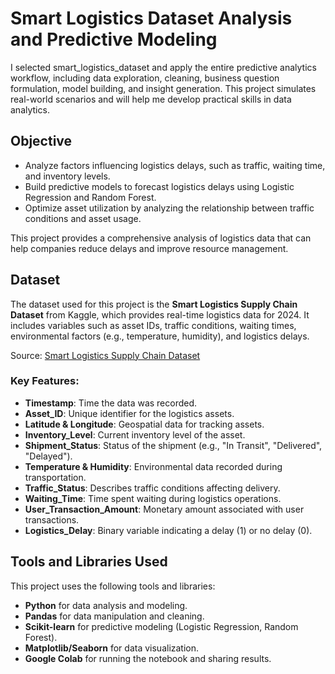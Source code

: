 # Smart Logistics Dataset Analysis and Predictive Modeling
I selected smart_logistics_dataset and apply the entire predictive analytics workflow, including data exploration, cleaning, business question formulation, model building, and insight generation. This project simulates real-world scenarios and will help me develop practical skills in data analytics.

## Objective
- Analyze factors influencing logistics delays, such as traffic, waiting time, and inventory levels.
- Build predictive models to forecast logistics delays using Logistic Regression and Random Forest.
- Optimize asset utilization by analyzing the relationship between traffic conditions and asset usage.

This project provides a comprehensive analysis of logistics data that can help companies reduce delays and improve resource management.

## Dataset
The dataset used for this project is the **Smart Logistics Supply Chain Dataset** from Kaggle, which provides real-time logistics data for 2024. It includes variables such as asset IDs, traffic conditions, waiting times, environmental factors (e.g., temperature, humidity), and logistics delays.

Source: [Smart Logistics Supply Chain Dataset](https://www.kaggle.com/datasets/ziya07/smart-logistics-supply-chain-dataset/data?select=smart_logistics_dataset.csv)

### Key Features:
- **Timestamp**: Time the data was recorded.
- **Asset_ID**: Unique identifier for the logistics assets.
- **Latitude & Longitude**: Geospatial data for tracking assets.
- **Inventory_Level**: Current inventory level of the asset.
- **Shipment_Status**: Status of the shipment (e.g., "In Transit", "Delivered", "Delayed").
- **Temperature & Humidity**: Environmental data recorded during transportation.
- **Traffic_Status**: Describes traffic conditions affecting delivery.
- **Waiting_Time**: Time spent waiting during logistics operations.
- **User_Transaction_Amount**: Monetary amount associated with user transactions.
- **Logistics_Delay**: Binary variable indicating a delay (1) or no delay (0).

## Tools and Libraries Used
This project uses the following tools and libraries:
- **Python** for data analysis and modeling.
- **Pandas** for data manipulation and cleaning.
- **Scikit-learn** for predictive modeling (Logistic Regression, Random Forest).
- **Matplotlib/Seaborn** for data visualization.
- **Google Colab** for running the notebook and sharing results.
